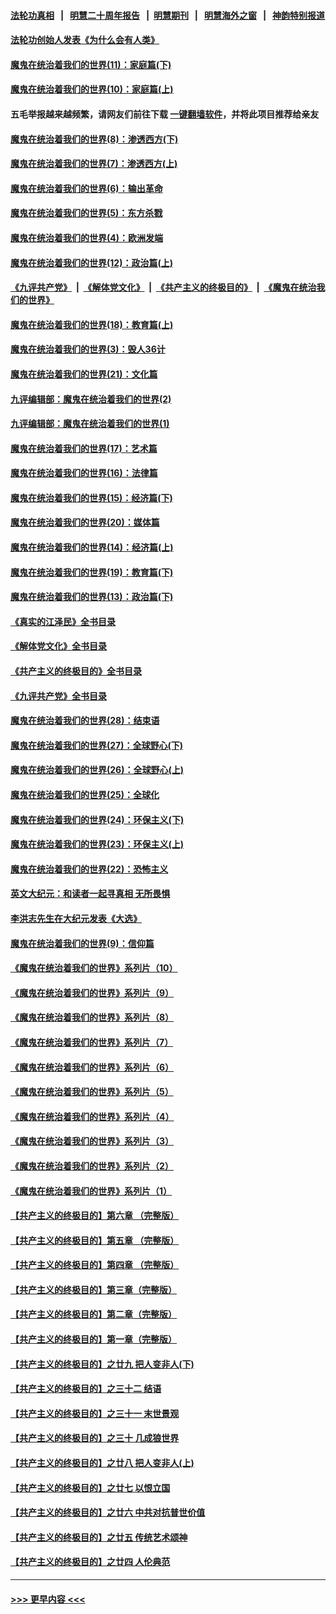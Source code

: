 #### [法轮功真相](https://github.com/gfw-breaker/truth/blob/master/README.md?t=0) &nbsp;&nbsp;|&nbsp;&nbsp; [明慧二十周年报告](https://github.com/gfw-breaker/mh-reports/blob/master/README.md?t=0) &nbsp;&nbsp;|&nbsp;&nbsp;[明慧期刊](https://github.com/gfw-breaker/mh-qikan) &nbsp;&nbsp;|&nbsp;&nbsp; [明慧海外之窗](https://github.com/gfw-breaker/mh-news/blob/master/README.md?t=0) &nbsp;&nbsp;|&nbsp;&nbsp; [神韵特别报道](https://github.com/gfw-breaker/mh-news/blob/master/shenyun.md?t=0)
#### [法轮功创始人发表《为什么会有人类》](../pages/nsc422/n13912117.md?t=02241543) 
#### [魔鬼在统治着我们的世界(11)：家庭篇(下)](../pages/nsc422/n10440961.md?t=02241543) 
#### [魔鬼在统治着我们的世界(10)：家庭篇(上)](../pages/nsc422/n10435448.md?t=02241543) 
#### 五毛举报越来越频繁，请网友们前往下载 [一键翻墙软件](https://github.com/gfw-breaker/ssr-accounts)，并将此项目推荐给亲友
#### [魔鬼在统治着我们的世界(8)：渗透西方(下)](../pages/nsc422/n10429603.md?t=02241543) 
#### [魔鬼在统治着我们的世界(7)：渗透西方(上)](../pages/nsc422/n10426013.md?t=02241543) 
#### [魔鬼在统治着我们的世界(6)：输出革命](../pages/nsc422/n10421536.md?t=02241543) 
#### [魔鬼在统治着我们的世界(5)：东方杀戮](../pages/nsc422/n10417707.md?t=02241543) 
#### [魔鬼在统治着我们的世界(4)：欧洲发端](../pages/nsc422/n10414890.md?t=02241543) 
#### [魔鬼在统治着我们的世界(12)：政治篇(上)](../pages/nsc422/n10444576.md?t=02241543) 
#### [《九评共产党》](https://github.com/begood0513/9ping.md/blob/master/README.md) &nbsp;|&nbsp; [《解体党文化》](../../../../jtdwh.md/blob/master/README.md)  &nbsp;|&nbsp; [《共产主义的终极目的》](../../../../gczydzjmd.md/blob/master/README.md) &nbsp;|&nbsp; [《魔鬼在统治我们的世界》](../../../../mgztzwmdsj.md/blob/master/README.md) 
#### [魔鬼在统治着我们的世界(18)：教育篇(上)](../pages/nsc422/n10526970.md?t=02241543) 
#### [魔鬼在统治着我们的世界(3)：毁人36计](../pages/nsc422/n10411583.md?t=02241543) 
#### [魔鬼在统治着我们的世界(21)：文化篇](../pages/nsc422/n10597706.md?t=02241543) 
#### [九评编辑部：魔鬼在统治着我们的世界(2)](../pages/nsc422/n10410036.md?t=02241543) 
#### [九评编辑部：魔鬼在统治着我们的世界(1)](../pages/nsc422/n10406825.md?t=02241543) 
#### [魔鬼在统治着我们的世界(17)：艺术篇](../pages/nsc422/n10499093.md?t=02241543) 
#### [魔鬼在统治着我们的世界(16)：法律篇](../pages/nsc422/n10485969.md?t=02241543) 
#### [魔鬼在统治着我们的世界(15)：经济篇(下)](../pages/nsc422/n10469975.md?t=02241543) 
#### [魔鬼在统治着我们的世界(20)：媒体篇](../pages/nsc422/n10586579.md?t=02241543) 
#### [魔鬼在统治着我们的世界(14)：经济篇(上)](../pages/nsc422/n10457370.md?t=02241543) 
#### [魔鬼在统治着我们的世界(19)：教育篇(下)](../pages/nsc422/n10564808.md?t=02241543) 
#### [魔鬼在统治着我们的世界(13)：政治篇(下)](../pages/nsc422/n10448270.md?t=02241543) 
#### [《真实的江泽民》全书目录](../pages/nsc422/n13721399.md?t=02241543) 
#### [《解体党文化》全书目录](../pages/nsc422/n13721157.md?t=02241543) 
#### [《共产主义的终极目的》全书目录](../pages/nsc422/n13721048.md?t=02241543) 
#### [《九评共产党》全书目录](../pages/nsc422/n13708085.md?t=02241543) 
#### [魔鬼在统治着我们的世界(28)：结束语](../pages/nsc422/n10936246.md?t=02241543) 
#### [魔鬼在统治着我们的世界(27)：全球野心(下)](../pages/nsc422/n10928319.md?t=02241543) 
#### [魔鬼在统治着我们的世界(26)：全球野心(上)](../pages/nsc422/n10900318.md?t=02241543) 
#### [魔鬼在统治着我们的世界(25)：全球化](../pages/nsc422/n10788205.md?t=02241543) 
#### [魔鬼在统治着我们的世界(24)：环保主义(下)](../pages/nsc422/n10695307.md?t=02241543) 
#### [魔鬼在统治着我们的世界(23)：环保主义(上)](../pages/nsc422/n10688613.md?t=02241543) 
#### [魔鬼在统治着我们的世界(22)：恐怖主义](../pages/nsc422/n10614727.md?t=02241543) 
#### [英文大纪元：和读者一起寻真相 无所畏惧](../pages/nsc422/n12542027.md?t=02241543) 
#### [李洪志先生在大纪元发表《大选》](../pages/nsc422/n12534746.md?t=02241543) 
#### [魔鬼在统治着我们的世界(9)：信仰篇](../pages/nsc422/n10432159.md?t=02241543) 
#### [《魔鬼在统治着我们的世界》系列片（10）](../pages/nsc422/n12292670.md?t=02241543) 
#### [《魔鬼在统治着我们的世界》系列片（9）](../pages/nsc422/n12290859.md?t=02241543) 
#### [《魔鬼在统治着我们的世界》系列片（8）](../pages/nsc422/n12287445.md?t=02241543) 
#### [《魔鬼在统治着我们的世界》系列片（7）](../pages/nsc422/n12283425.md?t=02241543) 
#### [《魔鬼在统治着我们的世界》系列片（6）](../pages/nsc422/n12282314.md?t=02241543) 
#### [《魔鬼在统治着我们的世界》系列片（5）](../pages/nsc422/n12281419.md?t=02241543) 
#### [《魔鬼在统治着我们的世界》系列片（4）](../pages/nsc422/n12274024.md?t=02241543) 
#### [《魔鬼在统治着我们的世界》系列片（3）](../pages/nsc422/n12271322.md?t=02241543) 
#### [《魔鬼在统治着我们的世界》系列片（2）](../pages/nsc422/n12269049.md?t=02241543) 
#### [《魔鬼在统治着我们的世界》系列片（1）](../pages/nsc422/n12267575.md?t=02241543) 
#### [【共产主义的终极目的】第六章 （完整版）](../pages/nsc422/n11428913.md?t=02241543) 
#### [【共产主义的终极目的】第五章 （完整版）](../pages/nsc422/n11428912.md?t=02241543) 
#### [【共产主义的终极目的】第四章 （完整版）](../pages/nsc422/n11428907.md?t=02241543) 
#### [【共产主义的终极目的】第三章（完整版）](../pages/nsc422/n11428848.md?t=02241543) 
#### [【共产主义的终极目的】第二章（完整版）](../pages/nsc422/n11428831.md?t=02241543) 
#### [【共产主义的终极目的】第一章（完整版）](../pages/nsc422/n11417651.md?t=02241543) 
#### [【共产主义的终极目的】之廿九 把人变非人(下)](../pages/nsc422/n11344140.md?t=02241543) 
#### [【共产主义的终极目的】之三十二 结语](../pages/nsc422/n11360535.md?t=02241543) 
#### [【共产主义的终极目的】之三十一 末世景观](../pages/nsc422/n11351129.md?t=02241543) 
#### [【共产主义的终极目的】之三十 几成狼世界](../pages/nsc422/n11348280.md?t=02241543) 
#### [【共产主义的终极目的】之廿八 把人变非人(上)](../pages/nsc422/n11340492.md?t=02241543) 
#### [【共产主义的终极目的】之廿七 以恨立国](../pages/nsc422/n11336944.md?t=02241543) 
#### [【共产主义的终极目的】之廿六 中共对抗普世价值](../pages/nsc422/n11324785.md?t=02241543) 
#### [【共产主义的终极目的】之廿五 传统艺术颂神](../pages/nsc422/n11296396.md?t=02241543) 
#### [【共产主义的终极目的】之廿四 人伦典范](../pages/nsc422/n11296397.md?t=02241543) 

----
#### [ >>> 更早内容 <<< ](../indexes/nsc422-earlier.md)
